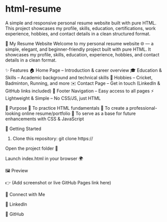 # html-resume
A simple and responsive personal resume website built with pure HTML. This project showcases my profile, skills, education, certifications, work experience, hobbies, and contact details in a clean structured format.

💼 My Resume Website
Welcome to my personal resume website 🌐 — a simple, elegant, and beginner-friendly project built with pure HTML.
It showcases my profile, skills, education, experience, hobbies, and contact details in a clean format.

✨ Features
🏠 Home Page – Introduction & career overview
🎓 Education & Skills – Academic background and technical skills
🏏 Hobbies – Cricket, Badminton, Running, and more
✉️ Contact Page – Get in touch (LinkedIn & GitHub links included)
📍 Footer Navigation – Easy access to all pages
⚡ Lightweight & Simple – No CSS/JS, just HTML

🎯 Purpose
🔹 To practice HTML fundamentals
🔹 To create a professional-looking online resume/portfolio
🔹 To serve as a base for future enhancements with CSS & JavaScript

🚀 Getting Started
   1) Clone this repository: 
      git clone https://


Open the project folder 📂

Launch index.html in your browser 🌍

🖼️ Preview

👉 (Add screenshot or live GitHub Pages link here)

🔗 Connect with Me

💼 LinkedIn

🐙 GitHub

